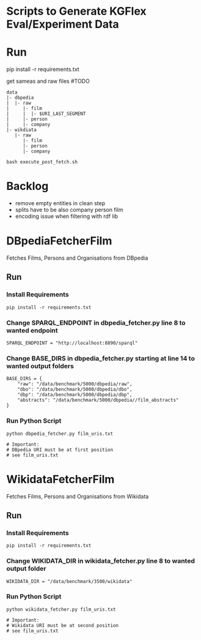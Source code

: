 # Scripts to Generate KGFlex Eval/Experiment Data

# Run

pip install -r requirements.txt

get sameas and raw files #TODO

```
data
|- dbpedia
|  |- raw
|     |- film
|     |  |- $URI_LAST_SEGMENT
|     |- person
|     |- company
|- wikdiata
   |- raw
      |- film
      |- person
      |- company
```


```
bash execute_post_fetch.sh 
```

# Backlog

- remove empty entities in clean step
- splits have to be also company person film
- encoding issue when filtering with rdf lib


# DBpediaFetcherFilm
Fetches Films, Persons and Organisations from DBpedia

## Run
### Install Requirements
```
pip install -r requirements.txt
```

### Change SPARQL_ENDPOINT in dbpedia_fetcher.py line 8 to wanted endpoint
```
SPARQL_ENDPOINT = "http://localhost:8890/sparql"
```

### Change BASE_DIRS in dbpedia_fetcher.py starting at line 14 to wanted output folders
```
BASE_DIRS = {
    "raw": "/data/benchmark/5000/dbpedia/raw",
    "dbo": "/data/benchmark/5000/dbpedia/dbo",
    "dbp": "/data/benchmark/5000/dbpedia/dbp",
    "abstracts": "/data/benchmark/5000/dbpedia//film_abstracts"
}
```
### Run Python Script
```
python dbpedia_fetcher.py film_uris.txt
```

```
# Important:
# DBpedia URI must be at first position
# see film_uris.txt
```

# WikidataFetcherFilm
Fetches Films, Persons and Organisations from Wikidata

## Run
### Install Requirements
```
pip install -r requirements.txt
```

### Change WIKIDATA_DIR in wikidata_fetcher.py line 8 to wanted output folder
```
WIKIDATA_DIR = "/data/benchmark/3500/wikidata"
```

### Run Python Script
```
python wikidata_fetcher.py film_uris.txt
```

```
# Important:
# Wikidata URI must be at second position
# see film_uris.txt
```

